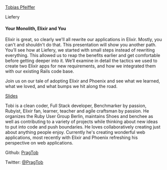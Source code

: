 [Tobias Pfeiffer](http://s3.amazonaws.com/esl-conf-stg/media/files/000/000/855/thumbnail/Tobias_Pfeiffer.JPG?1513597417)

Liefery

#### Your Monolith, Elixir and You

Elixir is great, so clearly we'll all rewrite our applications in Elixir. Mostly, you can't and shouldn't do that. This presentation will show you another path. You’ll see how at Liefery, we started with small steps instead of rewriting everything. This allowed us to reap the benefits earlier and get comfortable before getting deeper into it. We’ll examine in detail the tactics we used to create two Elixir apps for new requirements, and how we integrated them with our existing Rails code base.

Join us on our tale of adopting Elixir and Phoenix and see what we learned, what we loved, and what bumps we hit along the road.

[Slides](http://s3.amazonaws.com/esl-conf-stg/media/files/000/000/879/original/Tobias_Pfeifer_-_your_monolith_elixir_and_you.pdf?1524057895)

Tobi is a clean coder, Full Stack developer, Benchmarker by passion, Rubyist, Elixir fan, learner, teacher and agile craftsman by passion. He organizes the Ruby User Group Berlin, maintains Shoes and benchee as well as contributing to a variety of projects while thinking about new ideas to put into code and push boundaries. He loves collaboratively creating just about anything people enjoy. Currently he's creating wonderful web applications, most recently with Elixir and Phoenix refreshing his perspective on web applications.

Github: [PragTob](https://github.com/PragTob)

Twitter: [@PragTob](https://twitter.com/PragTob)

